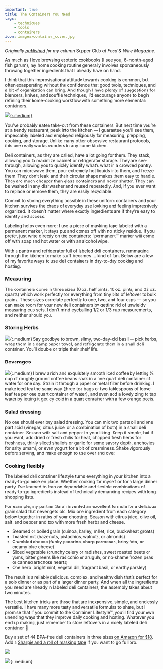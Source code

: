 ```yaml
---
important: true
title: The Containers You Need
tags:
    - techniques
    - tools
    - containers
icon: images/container_cover.jpg
---
```


_Originally_ [_published_](https://www.foodandwine.com/cooking-techniques/cooking-deli-containers-supper-club) _for my column_ Supper Club _at Food & Wine Magazine._

As much as I love browsing esoteric cookbooks (I see you, 6-month-aged fish garum), my home cooking routine generally involves spontaneously throwing together ingredients that I already have on hand.

I think that this improvisational attitude towards cooking is common, but often exasperating without the confidence that good tools, techniques, and a bit of organization can bring. And though I have plenty of suggestions for blenders, knives, and soufflé techniques, I’d encourage anyone to begin refining their home-cooking workflow with something more elemental: containers.

[![](https://cdn-image.foodandwine.com/sites/default/files/1567546370/Jonah-Reider-Containers-2.jpg){:.medium}](https://amzn.to/311G6cb)

You’ve probably eaten take-out from these containers. But next time you’re at a trendy restaurant, peek into the kitchen — I guarantee you’ll see them, impeccably labeled and employed religiously for measuring, prepping, cooking, and storage. Unlike many other obsessive restaurant protocols, this one really works wonders in any home kitchen.

Deli containers, as they are called, have a lot going for them. They stack, allowing you to maximize cabinet or refrigerator storage. They are see-through, allowing you to quickly identify what’s what in a crowded pantry. You can microwave them, pour extremely hot liquids into them, and freeze them. They don’t leak, and their circular shape makes them easy to handle. They are much cheaper than glass containers and never shatter. They can be washed in any dishwasher and reused repeatedly. And, if you ever want to replace or remove them, they are easily recyclable.

Commit to storing everything possible in these uniform containers and your kitchen survives the chaos of everyday use looking and feeling impressively organized. It doesn’t matter where exactly ingredients are if they’re easy to identify and access.

Labeling helps even more: I use a piece of masking tape labeled with a permanent marker, it stays put and comes off with no sticky residue. If you prefer, just write directly on the containers: “permanent’” marker will come off with soap and hot water or with an alcohol wipe.

With a pantry and refrigerator full of labeled deli containers, rummaging through the kitchen to make stuff becomes … kind of fun. Below are a few of my favorite ways to use deli containers in day-to-day cooking and hosting.

### Measuring

The containers come in three sizes (8 oz. half pints, 16 oz. pints, and 32 oz. quarts) which work perfectly for everything from tiny bits of leftover to bulk grains. These sizes correlate perfectly to one, two, and four cups — so you can make room for your new deli containers by getting rid of unwieldy measuring cup sets. I don’t mind eyeballing 1/2 or 1/3 cup measurements, and neither should you.

### Storing Herbs

![](https://cdn-image.foodandwine.com/sites/default/files/styles/4_3_horizontal_-_1200x900/public/1567546370/Jonah-Reider-Containers-4.jpg?itok=Ocofq3p8){:.medium}
Say goodbye to brown, slimy, two-day-old basil — pick herbs, wrap them in a damp paper towel, and refrigerate them in a small deli container. You’ll double or triple their shelf life.

### Beverages

![](https://cdn-image.foodandwine.com/sites/default/files/1567546370/Jonah-Reider-Containers-5.jpg){:.medium}
I brew a rich and exquisitely smooth iced coffee by letting ⅓ cup of roughly ground coffee beans soak in a one quart deli container of water for one day. Strain it through a paper or metal filter before drinking. I make iced tea the same way (three tea bags or two tablespoons of loose leaf tea per one quart container of water), and even add a lovely zing to tap water by letting it get icy cold in a quart container with a few orange peels.

### Salad dressing

No one should ever buy salad dressing. You can mix two parts oil and one part acid (vinegar, citrus juice, or a combination of both) in a small deli container. Season with salt and pepper to your liking. Keep it simple, but if you want, add dried or fresh chilis for heat, chopped fresh herbs for freshness, thinly sliced shallots or garlic for some savory depth, anchovies for salty umami, or even yogurt for a bit of creaminess. Shake vigorously before serving, and make enough to use over and over.

### Cooking flexibly

The labeled deli container lifestyle turns everything in your kitchen into a ready-to-go mise en place. Whether cooking for myself or for a large dinner party, I’ve learned to lean on dependable and flexible combinations of ready-to-go ingredients instead of technically demanding recipes with long shopping lists.

For example, my partner Sarah invented an excellent formula for a delicious grain salad that never gets old. Mix one ingredient from each category below together in ratios of your choosing. Season with citrus juice, olive oil, salt, and pepper and top with more fresh herbs and cheese.

-   Steamed or boiled grain (quinoa, barley, millet, rice, buckwheat groats)
-   Toasted nut (hazelnuts, pistachios, walnuts, or almonds)
-   Crumbled cheese (funky pecorino, sharp parmesan, briny feta, or creamy blue cheese)
-   Sliced vegetable (crunchy celery or radishes, sweet roasted beets or yams, bitter greens like radicchio or arugula, or no-shame frozen peas or canned artichoke hearts)
-   One herb (bright mint, vegetal dill, fragrant basil, or earthy parsley).

The result is a reliably delicious, complex, and healthy dish that’s perfect for a solo dinner or as part of a larger dinner party. And when all the ingredients you need are already in labeled deli containers, the assembly takes about two minutes.

The best kitchen tricks are those that are inexpensive, simple, and endlessly versatile. I have many more tasty and versatile formulas to share, but I promise that if you commit to the Container Lifestyle™, you’ll find your own unending ways that they improve daily cooking and hosting. Whatever you end up making, just remember to store leftovers in a nicely labeled deli container 💪

Buy a set of 44 BPA-free deli containers in three sizes [on Amazon for \$18](https://amzn.to/2H1Ic44). Add a [Sharpie and a roll of masking tape](https://amzn.to/2Z3BGzG) if you want to go full pro.

![](https://assets.bonappetit.com/photos/59809825a2d4466309949405/16:9/w_1280%2Cc_limit/basically%252520-%252520containers%252520-%252520masking%2525202.jpg)

<a href="https://www.amazon.com/DuraHome-Containers-Leakproof-Container-Microwavable/dp/B075X416X8/ref=as_li_ss_il?&linkCode=li3&tag=pithenterpris-20&linkId=ad5b2403c5b2483924a99ef14e2dc12f&language=en_US" target="_blank"><img border="0" src="//ws-na.amazon-adsystem.com/widgets/q?_encoding=UTF8&ASIN=B075X416X8&Format=SL250&ID=AsinImage&MarketPlace=US&ServiceVersion=20070822&WS=1&tag=pithenterpris-20&language=en_US" ></a><img src="https://ir-na.amazon-adsystem.com/e/ir?t=pithenterpris-20&language=en_US&l=li3&o=1&a=B075X416X8" width="1" height="1" border="0" alt="" style="border:none !important; margin:0px !important;" />{:.medium}
